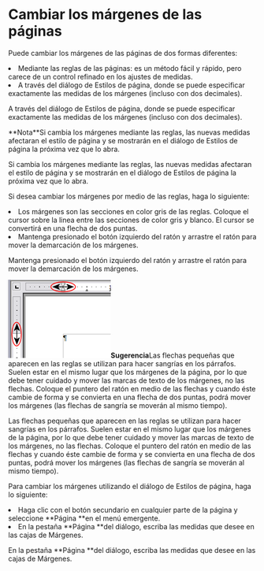 
# Cambiar los márgenes de las páginas

Puede cambiar los márgenes de las páginas de dos formas diferentes:

<li value="1">
Mediante las reglas de las páginas: es un método fácil y rápido, pero carece de un control refinado en los ajustes de medidas.
</li>
<li>
A través del diálogo de Estilos de página, donde se puede especificar exactamente las medidas de los márgenes (incluso con dos decimales).
</li>

A través del diálogo de Estilos de página, donde se puede especificar exactamente las medidas de los márgenes (incluso con dos decimales).
<td width="16%" bgcolor="#94bd5e">**Nota**</td><td width="84%">Si cambia los márgenes mediante las reglas, las nuevas medidas afectaran el estilo de página y se mostrarán en el diálogo de Estilos de página la próxima vez que lo abra.</td>

Si cambia los márgenes mediante las reglas, las nuevas medidas afectaran el estilo de página y se mostrarán en el diálogo de Estilos de página la próxima vez que lo abra.

Si desea cambiar los márgenes por medio de las reglas, haga lo siguiente:

<li>
Los márgenes son las secciones en color gris de las reglas. Coloque el cursor sobre la linea entre las secciones de color gris y blanco. El cursor se convertirá en una flecha de dos puntas.
</li>
<li>
Mantenga presionado el botón izquierdo del ratón y arrastre el ratón para mover la demarcación de los márgenes.
</li>

Mantenga presionado el botón izquierdo del ratón y arrastre el ratón para mover la demarcación de los márgenes.

![](img/Reglas.png)<td width="16%" bgcolor="#83caff">**Sugerencia**</td><td width="84%">Las flechas pequeñas que aparecen en las reglas se utilizan para hacer sangrías en los párrafos. Suelen estar en el mismo lugar que los márgenes de la página, por lo que debe tener cuidado y mover las marcas de texto de los márgenes, no las flechas. Coloque el puntero del ratón en medio de las flechas y cuando éste cambie de forma y se convierta en una flecha de dos puntas, podrá mover los márgenes (las flechas de sangría se moverán al mismo tiempo).</td>

Las flechas pequeñas que aparecen en las reglas se utilizan para hacer sangrías en los párrafos. Suelen estar en el mismo lugar que los márgenes de la página, por lo que debe tener cuidado y mover las marcas de texto de los márgenes, no las flechas. Coloque el puntero del ratón en medio de las flechas y cuando éste cambie de forma y se convierta en una flecha de dos puntas, podrá mover los márgenes (las flechas de sangría se moverán al mismo tiempo).

Para cambiar los márgenes utilizando el diálogo de Estilos de página, haga lo siguiente:

<li>
Haga clic con el botón secundario en cualquier parte de la página y seleccione **Página **en el menú emergente.
</li>
<li>
En la pestaña **Página **del diálogo, escriba las medidas que desee en las cajas de Márgenes.
</li>

En la pestaña **Página **del diálogo, escriba las medidas que desee en las cajas de Márgenes.

